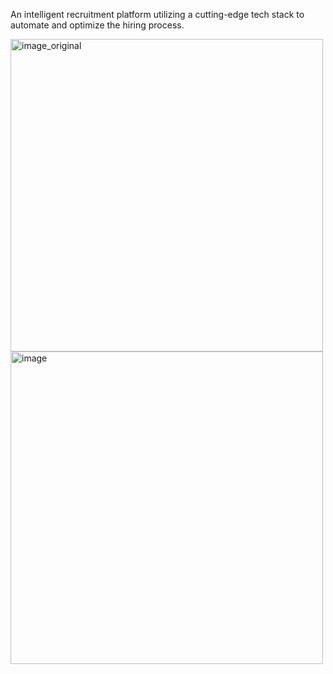 An intelligent recruitment platform utilizing a cutting-edge tech stack to automate and optimize the hiring process.

<img src="https://github.com/user-attachments/assets/9c9349d4-e325-47da-85d6-84b796e99fed" alt="image_original" width="500"/>
<img src="https://github.com/user-attachments/assets/a1034941-3e00-45ca-9781-eb7ea0bed51e" alt="image" width="500"/>



